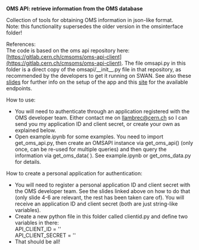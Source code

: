 **OMS API: retrieve information from the OMS database**

Collection of tools for obtaining OMS information in json-like format.  
Note: this functionality supersedes the older version in the omsinterface folder!  

References:  
The code is based on the oms api repository here: [https://gitlab.cern.ch/cmsoms/oms-api-client](https://gitlab.cern.ch/cmsoms/oms-api-client). The file omsapi.py in this folder is a direct copy of the omsapi/\_\_init\_\_.py file in that repository, as recommended by the developers to get it running on SWAN. See also these [slides](https://indico.cern.ch/event/997758/contributions/4191705/attachments/2173881/3670409/OMS%20CERN%20OpenID%20migration%20-%20update.pdf) for further info on the setup of the app and this [site](https://cmsoms.cern.ch/agg/api/v1/version/endpoints) for the available endpoints.

How to use:  
- You will need to authenticate through an application registered with the OMS developer team. Either contact me on llambrec@cern.ch so I can send you my application ID and client secret, or create your own as explained below.
- Open example.ipynb for some examples. You need to import get_oms_api.py, then create an OMSAPI instance via get\_oms\_api() (only once, can be re-used for multiple queries) and then query the information via get\_oms\_data( <arguments> ). See example.ipynb or get\_oms\_data.py for details.

How to create a personal application for authentication:
- You will need to register a personal application ID and client secret with the OMS developer team. See the slides linked above on how to do that (only slide 4-6 are relevant, the rest has been taken care of). You will receive an application ID and client secret (both are just string-like variables). 
- Create a new python file in this folder called clientid.py and define two variables in there:  
API\_CLIENT\_ID = '<your application ID>'  
API\_CLIENT\_SECRET = '<your client secret>'
- That should be all!